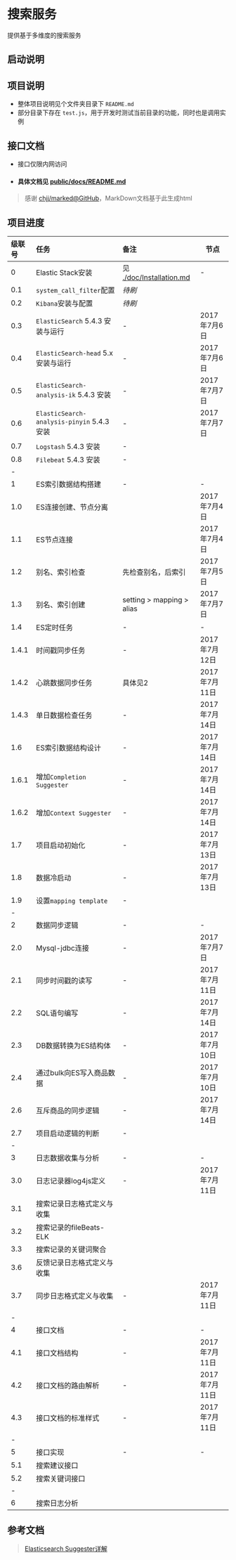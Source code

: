 
# 搜索服务
提供基于多维度的搜索服务

## 启动说明

## 项目说明
- 整体项目说明见个文件夹目录下 `README.md`
- 部分目录下存在 `test.js`，用于开发时测试当前目录的功能，同时也是调用实例

## 接口文档
- 接口仅限内网访问
- #### 具体文档见 [public/docs/README.md](./public/docs/README.md)

> 感谢 [chjj/marked@GitHub](https://github.com/chjj/marked)，MarkDown文档基于此生成html

## 项目进度

|级联号|任务|备注|节点|
|:---|:---|:---|---|
|0|Elastic Stack安装|见 [./doc/Installation.md](https://github.com/diandainfo/search_api_server/blob/master/doc/Installation.md)|-|
|0.1|`system_call_filter`配置|*待刷*||
|0.2|`Kibana`安装与配置|*待刷*||
|0.3|`ElasticSearch` 5.4.3 安装与运行|-|2017年7月6日|
|0.4|`ElasticSearch-head` 5.x 安装与运行|-|2017年7月6日|
|0.5|`ElasticSearch-analysis-ik` 5.4.3 安装|-|2017年7月7日|
|0.6|`ElasticSearch-analysis-pinyin` 5.4.3 安装|-|2017年7月7日|
|0.7|`Logstash` 5.4.3 安装|-||
|0.8|`Filebeat` 5.4.3 安装|-||
|-||||
|1|ES索引数据结构搭建|-|-|
|1.0|ES连接创建、节点分离||2017年7月4日|
|1.1|ES节点连接||2017年7月4日|
|1.2|别名、索引检查|先检查别名，后索引|2017年7月5日|
|1.3|别名、索引创建|setting > mapping > alias|2017年7月7日|
|1.4|ES定时任务|-|-|
|1.4.1|时间戳同步任务|-|2017年7月12日|
|1.4.2|心跳数据同步任务|具体见2|2017年7月11日|
|1.4.3|单日数据检查任务|-|2017年7月14日|
|1.6|ES索引数据结构设计|-|2017年7月14日|
|1.6.1|增加`Completion Suggester`|-|2017年7月14日|
|1.6.2|增加`Context Suggester`|-|2017年7月14日|
|1.7|项目启动初始化|-|2017年7月13日|
|1.8|数据冷启动|-|2017年7月13日|
|1.9|设置`mapping template`|-||
|-||||
|2|数据同步逻辑|-|-|
|2.0|Mysql-jdbc连接|-|2017年7月7日|
|2.1|同步时间戳的读写|-|2017年7月11日|
|2.2|SQL语句编写|-|2017年7月14日|
|2.3|DB数据转换为ES结构体|-|2017年7月10日|
|2.4|通过bulk向ES写入商品数据|-|2017年7月10日|
|2.6|互斥商品的同步逻辑|-|2017年7月14日|
|2.7|项目启动逻辑的判断|-||
|-||||
|3|日志数据收集与分析|-|-|
|3.0|日志记录器log4js定义|-|2017年7月11日|
|3.1|搜索记录日志格式定义与收集|||
|3.2|搜索记录的fileBeats-ELK|||
|3.3|搜索记录的关键词聚合|||
|3.6|反馈记录日志格式定义与收集|||
|3.7|同步日志格式定义与收集|-|2017年7月11日|
|-||||
|4|接口文档|-|-|
|4.1|接口文档结构|-|2017年7月11日|
|4.2|接口文档的路由解析|-|2017年7月11日|
|4.3|接口文档的标准样式|-|2017年7月11日|
|-||||
|5|接口实现|-|-|
|5.1|搜索建议接口|||
|5.2|搜索关键词接口|||
|-||||
|6|搜索日志分析|||


## 参考文档
> [Elasticsearch Suggester详解][1001]

[1001]: https://elasticsearch.cn/article/142